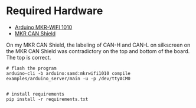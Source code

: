 # Required Hardware

- [Arduino MKR-WIFI 1010](https://store-usa.arduino.cc/products/arduino-mkr-wifi-1010) 
- [MKR CAN Shield](https://store.arduino.cc/products/arduino-mkr-can-shield)

On my MKR CAN Shield, the labeling of CAN-H and CAN-L on silkscreen on the MKR CAN Shield was contradictory on the top and bottom of the board. The top is correct.


```
# flash the program
arduino-cli -b arduino:samd:mkrwifi1010 compile examples/arduino_server/main -u -p /dev/ttyACM0


# install requirements 
pip install -r requirements.txt


```